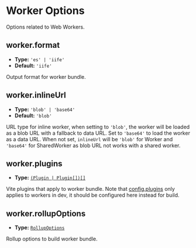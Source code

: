 # Worker Options

Options related to Web Workers.

## worker.format

- **Type:** `'es' | 'iife'`
- **Default:** `'iife'`

Output format for worker bundle.

## worker.inlineUrl

- **Type:** `'blob' | 'base64'`
- **Default:** `'blob'`

URL type for inline worker, when setting to `'blob'`, the worker will be loaded as a blob URL with a fallback to data URL. Set to `'base64'` to load the worker as a data URL. When not set, `inlineUrl` will be `'blob'` for Worker and `'base64'` for SharedWorker as blob URL not works with a shared worker.

## worker.plugins

- **Type:** [`(Plugin | Plugin[])[]`](./shared-options#plugins)

Vite plugins that apply to worker bundle. Note that [config.plugins](./shared-options#plugins) only applies to workers in dev, it should be configured here instead for build.

## worker.rollupOptions

- **Type:** [`RollupOptions`](https://rollupjs.org/configuration-options/)

Rollup options to build worker bundle.
